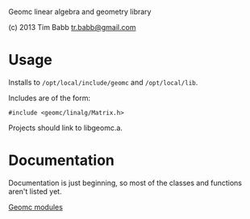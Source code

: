 Geomc linear algebra and geometry library

(c) 2013 Tim Babb
tr.babb@gmail.com

Usage
=====

Installs to `/opt/local/include/geomc` and `/opt/local/lib`.

Includes are of the form:

    #include <geomc/linalg/Matrix.h>

Projects should link to libgeomc.a.

Documentation
=============

Documentation is just beginning, so most of the classes and functions aren't listed yet.

[Geomc modules](http://trbabb.github.io/geomc/html/modules.html)

